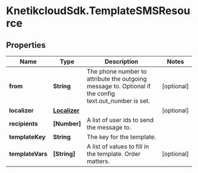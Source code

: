 # KnetikcloudSdk.TemplateSMSResource

## Properties
Name | Type | Description | Notes
------------ | ------------- | ------------- | -------------
**from** | **String** | The phone number to attribute the outgoing message to. Optional if the config text.out_number is set. | [optional] 
**localizer** | [**Localizer**](Localizer.md) |  | [optional] 
**recipients** | **[Number]** | A list of user ids to send the message to. | 
**templateKey** | **String** | The key for the template. | 
**templateVars** | **[String]** | A list of values to fill in the template. Order matters. | [optional] 


